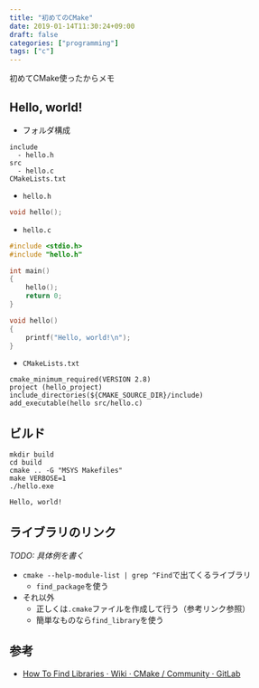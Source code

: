 ```yaml
---
title: "初めてのCMake"
date: 2019-01-14T11:30:24+09:00
draft: false
categories: ["programming"]
tags: ["c"]
---
```


初めてCMake使ったからメモ

## Hello, world!

- フォルダ構成

```
include
  - hello.h
src
  - hello.c
CMakeLists.txt
```

- `hello.h`

```c
void hello();
```

- `hello.c`

```c
#include <stdio.h>
#include "hello.h"

int main()
{
    hello();
    return 0;
}

void hello()
{
    printf("Hello, world!\n");
}
```

- `CMakeLists.txt`

```
cmake_minimum_required(VERSION 2.8)
project (hello_project)
include_directories(${CMAKE_SOURCE_DIR}/include)
add_executable(hello src/hello.c)
```


## ビルド

```
mkdir build
cd build
cmake .. -G "MSYS Makefiles"
make VERBOSE=1
./hello.exe
```

```
Hello, world!
```


## ライブラリのリンク

*TODO: 具体例を書く*

- `cmake --help-module-list | grep ^Find`で出てくるライブラリ
    - `find_package`を使う
- それ以外
    - 正しくは`.cmake`ファイルを作成して行う（参考リンク参照）
    - 簡単なものなら`find_library`を使う


## 参考

- [How To Find Libraries · Wiki · CMake / Community · GitLab](https://gitlab.kitware.com/cmake/community/wikis/doc/tutorials/How-To-Find-Libraries)